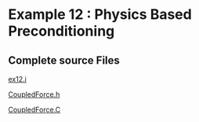 # Example 12 : Physics Based Preconditioning

[](---)

## Complete source Files

[ex12.i](https://github.com/idaholab/moose/blob/devel/examples/ex12_pbp/ex12.i)

[CoupledForce.h](https://github.com/idaholab/moose/blob/devel/framework/include/kernels/CoupledForce.h)

[CoupledForce.C](https://github.com/idaholab/moose/blob/devel/framework/src/kernels/CoupledForce.C)

